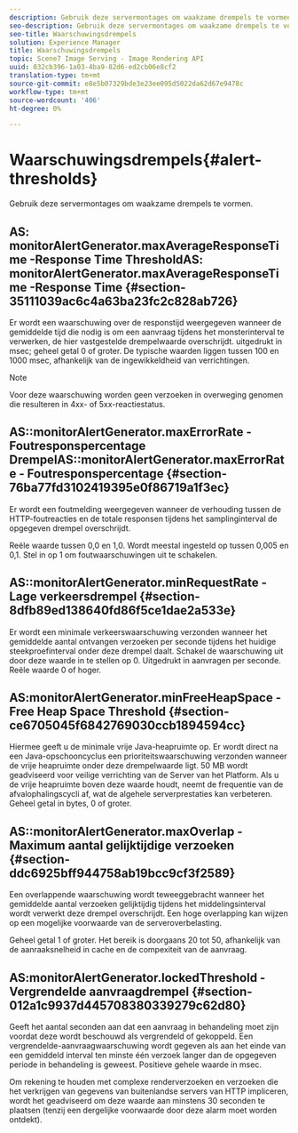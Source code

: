 ```yaml
---
description: Gebruik deze servermontages om waakzame drempels te vormen.
seo-description: Gebruik deze servermontages om waakzame drempels te vormen.
seo-title: Waarschuwingsdrempels
solution: Experience Manager
title: Waarschuwingsdrempels
topic: Scene7 Image Serving - Image Rendering API
uuid: 032cb396-1a03-4ba9-82d6-ed2cb06e8cf2
translation-type: tm+mt
source-git-commit: e8e5b07329bde3e23ee095d5022da62d67e9478c
workflow-type: tm+mt
source-wordcount: '406'
ht-degree: 0%

---
```



# Waarschuwingsdrempels{#alert-thresholds}

Gebruik deze servermontages om waakzame drempels te vormen.

## AS: monitorAlertGenerator.maxAverageResponseTime -Response Time ThresholdAS: monitorAlertGenerator.maxAverageResponseTime -Response Time {#section-35111039ac6c4a63ba23fc2c828ab726}

Er wordt een waarschuwing over de responstijd weergegeven wanneer de gemiddelde tijd die nodig is om een aanvraag tijdens het monsterinterval te verwerken, de hier vastgestelde drempelwaarde overschrijdt. uitgedrukt in msec; geheel getal 0 of groter. De typische waarden liggen tussen 100 en 1000 msec, afhankelijk van de ingewikkeldheid van verrichtingen.

>[!NOTE]
>
>Voor deze waarschuwing worden geen verzoeken in overweging genomen die resulteren in 4xx- of 5xx-reactiestatus.

## AS::monitorAlertGenerator.maxErrorRate - Foutresponspercentage DrempelAS::monitorAlertGenerator.maxErrorRate - Foutresponspercentage {#section-76ba77fd3102419395e0f86719a1f3ec}

Er wordt een foutmelding weergegeven wanneer de verhouding tussen de HTTP-foutreacties en de totale responsen tijdens het samplinginterval de opgegeven drempel overschrijdt.

Reële waarde tussen 0,0 en 1,0. Wordt meestal ingesteld op tussen 0,005 en 0,1. Stel in op 1 om foutwaarschuwingen uit te schakelen.

## AS::monitorAlertGenerator.minRequestRate - Lage verkeersdrempel {#section-8dfb89ed138640fd86f5ce1dae2a533e}

Er wordt een minimale verkeerswaarschuwing verzonden wanneer het gemiddelde aantal ontvangen verzoeken per seconde tijdens het huidige steekproefinterval onder deze drempel daalt. Schakel de waarschuwing uit door deze waarde in te stellen op 0. Uitgedrukt in aanvragen per seconde. Reële waarde 0 of hoger.

## AS:monitorAlertGenerator.minFreeHeapSpace -Free Heap Space Threshold {#section-ce6705045f6842769030ccb1894594cc}

Hiermee geeft u de minimale vrije Java-heapruimte op. Er wordt direct na een Java-opschooncyclus een prioriteitswaarschuwing verzonden wanneer de vrije heapruimte onder deze drempelwaarde ligt. 50 MB wordt geadviseerd voor veilige verrichting van de Server van het Platform. Als u de vrije heapruimte boven deze waarde houdt, neemt de frequentie van de afvalophalingscycli af, wat de algehele serverprestaties kan verbeteren. Geheel getal in bytes, 0 of groter.

## AS::monitorAlertGenerator.maxOverlap - Maximum aantal gelijktijdige verzoeken {#section-ddc6925bff944758ab19bcc9cf3f2589}

Een overlappende waarschuwing wordt teweeggebracht wanneer het gemiddelde aantal verzoeken gelijktijdig tijdens het middelingsinterval wordt verwerkt deze drempel overschrijdt. Een hoge overlapping kan wijzen op een mogelijke voorwaarde van de serveroverbelasting.

Geheel getal 1 of groter. Het bereik is doorgaans 20 tot 50, afhankelijk van de aanraaksnelheid in cache en de compexiteit van de aanvraag.

## AS:monitorAlertGenerator.lockedThreshold - Vergrendelde aanvraagdrempel {#section-012a1c9937d445708380339279c62d80}

Geeft het aantal seconden aan dat een aanvraag in behandeling moet zijn voordat deze wordt beschouwd als vergrendeld of gekoppeld. Een vergrendelde-aanvraagwaarschuwing wordt gegeven als aan het einde van een gemiddeld interval ten minste één verzoek langer dan de opgegeven periode in behandeling is geweest. Positieve gehele waarde in msec.

Om rekening te houden met complexe renderverzoeken en verzoeken die het verkrijgen van gegevens van buitenlandse servers van HTTP impliceren, wordt het geadviseerd om deze waarde aan minstens 30 seconden te plaatsen (tenzij een dergelijke voorwaarde door deze alarm moet worden ontdekt).
